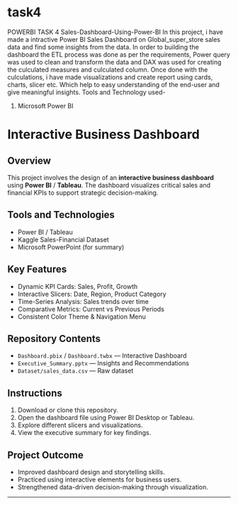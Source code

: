 # task4
POWERBI TASK 4
Sales-Dashboard-Using-Power-BI
In this project, i have made a intractive Power BI Sales Dashboard on Global_super_store sales data and find some insights from the data. In order to building the dashboard the ETL process was done as per the requirements, Power query was used to clean and transform the data and DAX was used for creating the culculated measures and culculated column.
Once done with the culculations, i have made visualizations and create report using cards, charts, slicer etc.
Which help to easy understanding of the end-user and give meaningful insights.
Tools and Technology used-
1. Microsoft Power BI
# Interactive Business Dashboard

## Overview
This project involves the design of an **interactive business dashboard** using **Power BI** / **Tableau**. The dashboard visualizes critical sales and financial KPIs to support strategic decision-making.

## Tools and Technologies
- Power BI / Tableau
- Kaggle Sales-Financial Dataset
- Microsoft PowerPoint (for summary)

## Key Features
- Dynamic KPI Cards: Sales, Profit, Growth
- Interactive Slicers: Date, Region, Product Category
- Time-Series Analysis: Sales trends over time
- Comparative Metrics: Current vs Previous Periods
- Consistent Color Theme & Navigation Menu

## Repository Contents
- `Dashboard.pbix` / `Dashboard.twbx` — Interactive Dashboard
- `Executive_Summary.pptx` — Insights and Recommendations
- `Dataset/sales_data.csv` — Raw dataset

## Instructions
1. Download or clone this repository.
2. Open the dashboard file using Power BI Desktop or Tableau.
3. Explore different slicers and visualizations.
4. View the executive summary for key findings.

## Project Outcome
- Improved dashboard design and storytelling skills.
- Practiced using interactive elements for business users.
- Strengthened data-driven decision-making through visualization.

---
